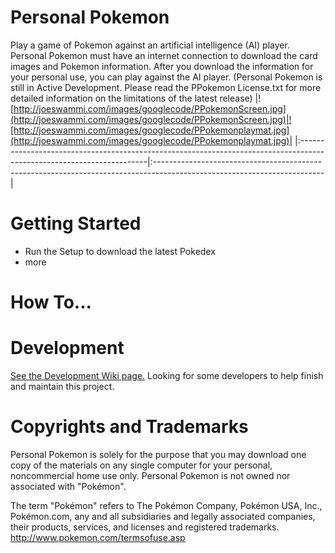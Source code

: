 # Personal Pokemon #
Play a game of Pokemon against an artificial intelligence (AI) player.  Personal Pokemon must have an internet connection to download the card images and Pokemon information.  After you download the information for your personal use, you can play against the AI player. (Personal Pokemon is still in Active Development. Please read the PPokemon License.txt for more detailed information on the limitations of the latest release)
|![http://joeswammi.com/images/googlecode/PPokemonScreen.jpg](http://joeswammi.com/images/googlecode/PPokemonScreen.jpg)|![http://joeswammi.com/images/googlecode/PPokemonplaymat.jpg](http://joeswammi.com/images/googlecode/PPokemonplaymat.jpg)|
|:----------------------------------------------------------------------------------------------------------------------|:------------------------------------------------------------------------------------------------------------------------|

# Getting Started #
  * Run the Setup to download the latest Pokedex
  * more

# How To... #

# Development #
[See the Development Wiki page.](http://code.google.com/p/personalpokemon/wiki/Development)
Looking for some developers to help finish and maintain this project.

# Copyrights and Trademarks #
Personal Pokemon is solely for the purpose that you may download one copy of the materials on any single computer for your personal, noncommercial home use only.
Personal Pokemon is not owned nor associated with "Pokémon".

The term "Pokémon" refers to The Pokémon Company, Pokémon USA, Inc., Pokémon.com, any and all subsidiaries and legally associated companies, their products, services, and licenses and registered trademarks.
http://www.pokemon.com/termsofuse.asp